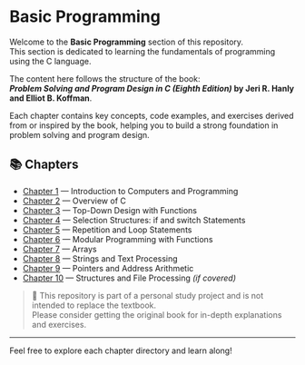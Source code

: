 # Basic Programming

Welcome to the **Basic Programming** section of this repository.  
This section is dedicated to learning the fundamentals of programming using the C language.

The content here follows the structure of the book:  
**_Problem Solving and Program Design in C (Eighth Edition)_ by Jeri R. Hanly and Elliot B. Koffman**.

Each chapter contains key concepts, code examples, and exercises derived from or inspired by the book, helping you to build a strong foundation in problem solving and program design.

## 📚 Chapters

- [Chapter 1](./chapter_1) — Introduction to Computers and Programming
- [Chapter 2](./chapter_2) — Overview of C
- [Chapter 3](./chapter_3) — Top-Down Design with Functions
- [Chapter 4](./chapter_4) — Selection Structures: if and switch Statements
- [Chapter 5](./chapter_5) — Repetition and Loop Statements
- [Chapter 6](./chapter_6) — Modular Programming with Functions
- [Chapter 7](./chapter_7) — Arrays
- [Chapter 8](./chapter_8) — Strings and Text Processing
- [Chapter 9](./chapter_9) — Pointers and Address Arithmetic
- [Chapter 10](./chapter_10) — Structures and File Processing *(if covered)*

> 📌 This repository is part of a personal study project and is not intended to replace the textbook.  
> Please consider getting the original book for in-depth explanations and exercises.

---

Feel free to explore each chapter directory and learn along!

